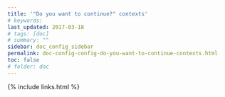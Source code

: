 ```yaml
---
title: '"Do you want to continue?" contexts'
# keywords:
last_updated: 2017-03-18
# tags: [doc]
# summary: ""
sidebar: doc_config_sidebar
permalink: doc-config-config-do-you-want-to-continue-contexts.html
toc: false
# folder: doc
---
```


{% include links.html %}
 